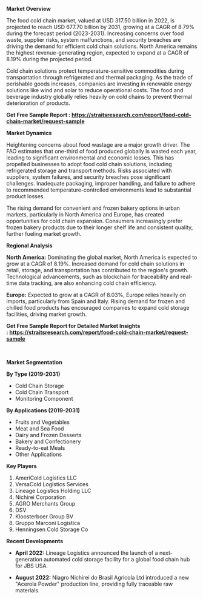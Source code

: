 <p data-pm-slice="1 3 []"><strong>Market Overview</strong></p>
<p data-pm-slice="1 3 []">The food cold chain market, valued at USD 317.50 billion in 2022, is projected to reach USD 677.70 billion by 2031, growing at a CAGR of 8.79% during the forecast period (2023-2031). Increasing concerns over food waste, supplier risks, system malfunctions, and security breaches are driving the demand for efficient cold chain solutions. North America remains the highest revenue-generating region, expected to expand at a CAGR of 8.19% during the projected period.</p>
<p>Cold chain solutions protect temperature-sensitive commodities during transportation through refrigerated and thermal packaging. As the trade of perishable goods increases, companies are investing in renewable energy solutions like wind and solar to reduce operational costs. The food and beverage industry globally relies heavily on cold chains to prevent thermal deterioration of products.</p>
<p><strong>Get Free Sample Report :&nbsp;<a href="https://straitsresearch.com/report/food-cold-chain-market/request-sample">https://straitsresearch.com/report/food-cold-chain-market/request-sample</a>&nbsp;</strong></p>
<p><strong>Market Dynamics</strong></p>
<p>Heightening concerns about food wastage are a major growth driver. The FAO estimates that one-third of food produced globally is wasted each year, leading to significant environmental and economic losses. This has propelled businesses to adopt food cold chain solutions, including refrigerated storage and transport methods. Risks associated with suppliers, system failures, and security breaches pose significant challenges. Inadequate packaging, improper handling, and failure to adhere to recommended temperature-controlled environments lead to substantial product losses.</p>
<p>The rising demand for convenient and frozen bakery options in urban markets, particularly in North America and Europe, has created opportunities for cold chain expansion. Consumers increasingly prefer frozen bakery products due to their longer shelf life and consistent quality, further fueling market growth.</p>
<p><strong>Regional Analysis</strong></p>
<p><strong>North America:</strong> Dominating the global market, North America is expected to grow at a CAGR of 8.19%. Increased demand for cold chain solutions in retail, storage, and transportation has contributed to the region's growth. Technological advancements, such as blockchain for traceability and real-time data tracking, are also enhancing cold chain efficiency.</p>
<p><strong>Europe:</strong> Expected to grow at a CAGR of 8.03%, Europe relies heavily on imports, particularly from Spain and Italy. Rising demand for frozen and chilled food products has encouraged companies to expand cold storage facilities, driving market growth.</p>
<p><strong>Get Free Sample Report for Detailed Market Insights :&nbsp;<a href="https://straitsresearch.com/report/food-cold-chain-market/request-sample">https://straitsresearch.com/report/food-cold-chain-market/request-sample</a>&nbsp;</strong></p>
<p>&nbsp;</p>
<p><strong>Market Segmentation</strong></p>
<p class="font-18"><strong>By Type (2019-2031)</strong></p>
<ul>
<li>Cold Chain Storage</li>
<li>Cold Chain Transport</li>
<li>Monitoring Component</li>
</ul>
<p class="font-18"><strong>By Applications (2019-2031)</strong></p>
<ul>
<li>Fruits and Vegetables</li>
<li>Meat and Sea Food</li>
<li>Dairy and Frozen Desserts</li>
<li>Bakery and Confectionery</li>
<li>Ready-to-eat Meals</li>
<li class="current">Other Applications</li>
</ul>
<p><strong>Key Players</strong></p>
<ol>
<li>AmeriCold Logistics LLC</li>
<li>VersaCold Logistics Services</li>
<li>Lineage Logistics Holding LLC</li>
<li>Nichirei Corporation</li>
<li>AGRO Merchants Group</li>
<li>DSV</li>
<li>Kloosterboer Group BV</li>
<li>Gruppo Marconi Logistica</li>
<li>Henningsen Cold Storage Co</li>
</ol>
<p><strong>Recent Developments</strong></p>
<ul data-spread="false">
<li>
<p><strong>April 2022:</strong> Lineage Logistics announced the launch of a next-generation automated cold storage facility for a global food chain hub for JBS USA.</p>
</li>
<li>
<p><strong>August 2022:</strong> Niagro Nichirei do Brasil Agricola Ltd introduced a new "Acerola Powder" production line, providing fully traceable raw materials.</p>
</li>
</ul>
